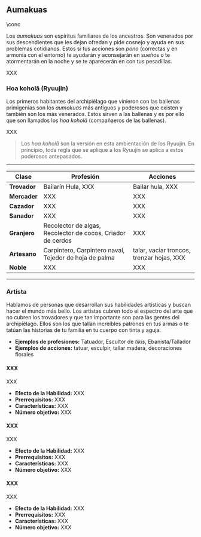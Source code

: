 ## Aumakuas

\conc

Los _aumakuas_ son espíritus familiares de los ancestros. Son venerados por sus descendientes que les dejan ofredan y pide cosnejo y ayuda en sus problemas cotidianos. Estos si tus acciones son _pono_ (correctas y en armonía con el entorno) te ayudarán y aconsejarán en sueños o te atormentarán en la noche y se te aparecerán en con tus pesadillas.

XXX

### Hoa koholā (Ryuujin)

Los primeros habitantes del archipiélago que vinieron con las ballenas primigenias son los _aumakuas_ más antiguos y poderosos que existen y también son los más venerados. Estos sirven a las ballenas y es por ello que son llamados los _hoa koholā_ (compañaeros de las ballenas).

XXX

> Los _hoa koholā_ son la versión en esta ambientación de los Ryuujin. En principio, toda regla que se aplique a los Ryuujin se aplica a estos poderosos antepasados.

***

|Clase|Profesión|Acciones|
|---|---|---|
|**Trovador**|Bailarín Hula, XXX|Bailar hula, XXX|
|**Mercader**|XXX|XXX|
|**Cazador**|XXX|XXX|
|**Sanador**|XXX|XXX|
|**Granjero**|Recolector de algas, Recolector de cocos, Criador de cerdos|XXX|
|**Artesano**|Carpintero, Carpintero naval, Tejedor de hoja de palma|talar, vaciar troncos, trenzar hojas, XXX|
|**Noble**|XXX|XXX|

***

### Artista

Hablamos de personas que desarrollan sus habilidades artísticas y buscan hacer el mundo más bello. Los artistas cubren todo el espectro del arte que no cubren los trovadores y que tan importante son para las gentes del archipiélago. Ellos son los que tallan increíbles patrones en tus armas o te tatúan las historias de tu familia en tu cuerpo con tinta y aguja. 

* **Ejemplos de profesiones:** Tatuador, Escultor de _tikis_, Ebanista/Tallador
* **Ejemplos de acciones:** tatuar, esculpir, tallar madera, decoraciones florales

#### XXX

XXX

* **Efecto de la Habilidad:** XXX
* **Prerrequisitos:** XXX
* **Características:** XXX
* **Número objetivo:** XXX

#### XXX

XXX

* **Efecto de la Habilidad:** XXX
* **Prerrequisitos:** XXX
* **Características:** XXX
* **Número objetivo:** XXX

#### XXX

XXX

* **Efecto de la Habilidad:** XXX
* **Prerrequisitos:** XXX
* **Características:** XXX
* **Número objetivo:** XXX